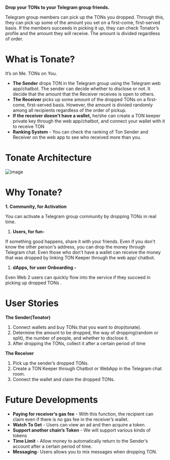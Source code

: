 **Drop your TONs to your Telegram group friends.**   

Telegram group members can pick up the TONs you dropped. Through this, they can pick up some of the amount you set on a first-come, first-served basis. If the members succeeds in picking it up, they can check Tonator’s profile and the amount they will receive. The amount is divided regardless of order.   


# What is Tonate?  

It’s on Me. TONs on You.

- **The Sender** drops TON in the Telegram group using the Telegram web app/chatbot. The sender can decide whether to disclose or not. It decide that the amount that the Receiver receives is open to others.   
- **The Receiver** picks up some amount of the dropped TONs on a first-come, first-served basis. However, the amount is divi`d`ed randomly among all recipients regardless of the order of pickup.   
- **If the receiver doesn't have a wallet,** he/she can create a TON keeper private key through the web app/chatbot, and connect your wallet with it to receive TON    
- **Ranking System** - You can check the ranking of Ton Sender and Receiver on the web app to see who received more than you.   

# Tonate Architecture

![image](https://user-images.githubusercontent.com/60724296/225576771-42020711-d322-456e-9bdc-7ac352521ea5.png)

# Why Tonate?

**1. Community, for Activation**

You can activate a Telegram group community by dropping TONs in real time.

1. **Users, for fun-**
 
If something good happens, share it with your friends. Even if you don't know the other person's address, you can drop the money through Telegram chat. Even those who don't have a wallet can receive the money that was dropped by linking TON Keeper through the web app/ chatbot.

1. **dApps, for user Onboarding -** 

Even Web 2 users can quickly flow into the service if they succeed in picking up dropped TONs .

# User Stories

**The Sender(Tonator)**
1. Connect wallets and buy TONs that you want to drop(tonate).
2. Determine the amount to be dropped, the way of dropping(random or split), the number of people, and whether to disclose it.
3. After dropping the TONs, collect it after a certain period of time
    
**The Receiver**
1. Pick up the sender’s dropped TONs. 
1. Create a TON Keeper through Chatbot or WebApp in the Telegram chat room.
1. Connect the wallet and claim the dropped TONs.

# Future Developments

- **Paying for receiver’s gas fee** - With this function, the recipient can claim even if there is no gas fee in the receiver’s wallet.
- **Watch To Get** - Users can view an ad and then acquire a token.
- **Support another chain’s Token** - We will support various kinds of tokens
- **Time Limit** - Allow money to automatically return to the Sender’s account after a certain period of time.
- **Messaging**- Users allows you to mix messages when dropping TON.
